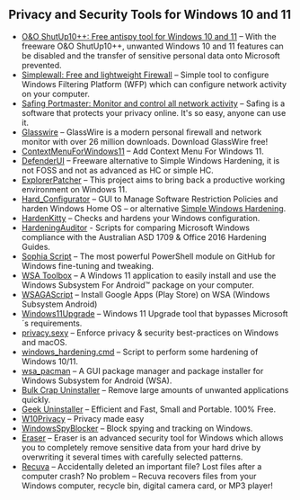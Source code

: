 ## Privacy and Security Tools for Windows 10 and 11

  * [O&O ShutUp10++: Free antispy tool for Windows 10 and 11](https://www.oo-software.com/en/shutup10) – With the freeware O&O ShutUp10++, unwanted Windows 10 and 11 features can be disabled and the transfer of sensitive personal data onto Microsoft prevented.
  * [Simplewall: Free and lightweight Firewall](https://www.henrypp.org/product/simplewall) – Simple tool to configure Windows Filtering Platform (WFP) which can configure network activity on your computer.
  * [Safing Portmaster: Monitor and control all network activity](https://safing.io/portmaster/) – Safing is a software that protects your privacy online. It's so easy, anyone can use it.
  * [Glasswire](https://www.glasswire.com/) – GlassWire is a modern personal firewall and network monitor with over 26 million downloads. Download GlassWire free!
  * [ContextMenuForWindows11](https://github.com/ikas-mc/ContextMenuForWindows11) – Add Context Menu For Windows 11.
  * [DefenderUI](https://defenderui.com/Download/InstallDefenderUI.exe) – Freeware alternative to Simple Windows Hardening, it is not FOSS and not as advanced as HC or simple HC.
  * [ExplorerPatcher](https://github.com/valinet/ExplorerPatcher) – This project aims to bring back a productive working environment on Windows 11.
  * [Hard_Configurator](https://github.com/AndyFul/Hard_Configurator) – GUI to Manage Software Restriction Policies and harden Windows Home OS – or alternative [Simple Windows Hardening](https://github.com/AndyFul/Hard_Configurator/tree/master/Simple%20Windows%20Hardening).
  * [HardenKitty](https://github.com/scipag/HardeningKitty) – Checks and hardens your Windows configuration.
  * [HardeningAuditor](https://github.com/cottinghamd/HardeningAuditor/) \- Scripts for comparing Microsoft Windows compliance with the Australian ASD 1709 & Office 2016 Hardening Guides.
  * [Sophia Script](https://github.com/farag2/Sophia-Script-for-Windows) – The most powerful PowerShell module on GitHub for Windows fine-tuning and tweaking.
  * [WSA Toolbox](https://github.com/voletro/wsa-toolbox) – A Windows 11 application to easily install and use the Windows Subsystem For Android™ package on your computer.
  * [WSAGAScript](https://github.com/ADeltaX/WSAGAScript) – Install Google Apps (Play Store) on WSA (Windows Subsystem Android)
  * [Windows11Upgrade](https://github.com/coofcookie/Windows11Upgrade) – Windows 11 Upgrade tool that bypasses Microsoft´s requirements.
  * [privacy.sexy](https://github.com/undergroundwires/privacy.sexy) – Enforce privacy & security best-practices on Windows and macOS.
  * [windows_hardening.cmd](https://gist.github.com/mackwage/08604751462126599d7e52f233490efe) – Script to perform some hardening of Windows 10/11.
  * [wsa_pacman](https://github.com/alesimula/wsa_pacman) – A GUI package manager and package installer for Windows Subsystem for Android (WSA).
  * [Bulk Crap Uninstaller](https://www.bcuninstaller.com/) – Remove large amounts of unwanted applications quickly.
  * [Geek Uninstaller](https://geekuninstaller.com/download) – Efficient and Fast, Small and Portable. 100% Free.
  * [W10Privacy](https://www.w10privacy.de/english-home/) – Privacy made ​​easy
  * [WindowsSpyBlocker](https://github.com/crazy-max/WindowsSpyBlocker/releases/tag/4.38.0) – Block spying and tracking on Windows.
  * [Eraser](https://eraser.heidi.ie/download/) – Eraser is an advanced security tool for Windows which allows you to completely remove sensitive data from your hard drive by overwriting it several times with carefully selected patterns.
  * [Recuva](https://www.ccleaner.com/recuva) – Accidentally deleted an important file? Lost files after a computer crash? No problem – Recuva recovers files from your Windows computer, recycle bin, digital camera card, or MP3 player!